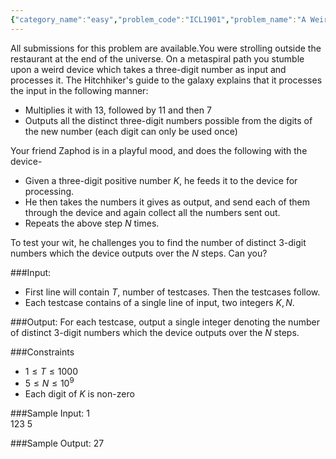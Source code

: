 ```yaml
---
{"category_name":"easy","problem_code":"ICL1901","problem_name":"A Weird Device","languages_supported":{"0":"C","1":"CPP14","2":"JAVA","3":"PYTH","4":"PYTH 3.6","5":"PYPY","6":"CS2","7":"PAS fpc","8":"PAS gpc","9":"RUBY","10":"PHP","11":"GO","12":"NODEJS","13":"HASK","14":"rust","15":"SCALA","16":"swift","17":"D","18":"PERL","19":"FORT","20":"WSPC","21":"ADA","22":"CAML","23":"ICK","24":"BF","25":"ASM","26":"CLPS","27":"PRLG","28":"ICON","29":"SCM qobi","30":"PIKE","31":"ST","32":"NICE","33":"LUA","34":"BASH","35":"NEM","36":"LISP sbcl","37":"LISP clisp","38":"SCM guile","39":"JS","40":"ERL","41":"TCL","42":"kotlin","43":"PERL6","44":"TEXT","45":"SCM chicken","46":"PYP3","47":"CLOJ","48":"R","49":"COB","50":"FS"},"max_timelimit":1,"source_sizelimit":50000,"problem_author":"la_flame_","problem_tester":null,"date_added":"20-03-2019","tags":{"0":"la_flame_"},"time":{"view_start_date":1553792400,"submit_start_date":1553792400,"visible_start_date":1553792400,"end_date":1735669800},"is_direct_submittable":false,"layout":"problem"}
---
```

<span class="solution-visible-txt">All submissions for this problem are available.</span>You were strolling outside the restaurant at the end of the universe. On a metaspiral path you stumble upon a weird device which takes a three-digit number as input and processes it. The Hitchhiker's guide to the galaxy explains that it processes the input in the following manner: 

- Multiplies it with 13, followed by 11 and then 7          
- Outputs all the distinct three-digit numbers possible from the digits of the new number (each digit can only be used once)          

Your friend Zaphod is in a playful mood, and does the following with the device-           
- Given a three-digit positive number $K$, he feeds it to the device for processing.          
- He then takes the numbers it gives as output, and send each of them through the device and again collect all the numbers sent out.          
- Repeats the above step $N$ times.          

To test your wit, he challenges you to find the number of distinct 3-digit numbers which the device outputs over the $N$ steps. Can you?

###Input:

- First line will contain $T$, number of testcases. Then the testcases follow.
- Each testcase contains of a single line of input, two integers $K, N$.

###Output:
For each testcase, output a single integer denoting the number of distinct 3-digit numbers which the device outputs over the $N$ steps.

###Constraints
- $1 \leq T \leq 1000$          
- $5 \leq N \leq 10^9$          
- Each digit of $K$ is non-zero           

###Sample Input:
1          
123 5         

###Sample Output:
 27         
